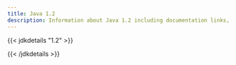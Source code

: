 ```yaml
---
title: Java 1.2
description: Information about Java 1.2 including documentation links, new APIs, added features and download options.
---
```


{{< jdkdetails "1.2" >}}

{{< /jdkdetails >}}
